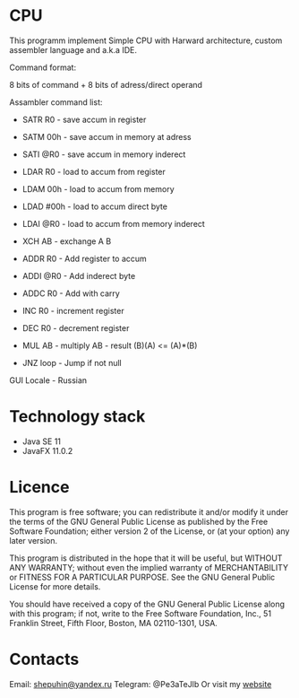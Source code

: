# CPU

This programm implement Simple CPU with Harward architecture, custom assembler language and a.k.a IDE.

Command format:

8 bits of command + 8 bits of adress/direct operand

Assambler command list:
- SATR R0 - save accum in register
- SATM 00h - save accum in memory at adress
- SATI @R0 - save accum in memory inderect
                
- LDAR R0 - load to accum from register
- LDAM 00h - load to accum from memory
- LDAD #00h - load to accum direct byte
- LDAI @R0 - load to accum from memory inderect
- XCH AB - exchange A B               
                
- ADDR R0 - Add register to accum
- ADDI @R0 - Add inderect byte
- ADDC R0 - Add with carry
- INC R0 - increment register
- DEC R0 - decrement register
- MUL AB - multiply AB - result (B)(A) <= (A)*(B) 
                
- JNZ loop - Jump if not null

GUI Locale - Russian

# Technology stack
- Java SE 11
- JavaFX 11.0.2

# Licence
This program is free software; you can redistribute it and/or modify it under the terms of the GNU General Public License as published by the Free Software Foundation; either version 2 of the License, or (at your option) any later version.

This program is distributed in the hope that it will be useful, but WITHOUT ANY WARRANTY; without even the implied warranty of MERCHANTABILITY or FITNESS FOR A PARTICULAR PURPOSE. See the GNU General Public License for more details.

You should have received a copy of the GNU General Public License along with this program; if not, write to the Free Software Foundation, Inc., 51 Franklin Street, Fifth Floor, Boston, MA 02110-1301, USA.

# Contacts
Email: shepuhin@yandex.ru
Telegram: @Pe3aTeJlb
Or visit my [website](https://sites.google.com/view/pplosstudio/%D0%B3%D0%BB%D0%B0%D0%B2%D0%BD%D0%B0%D1%8F)
